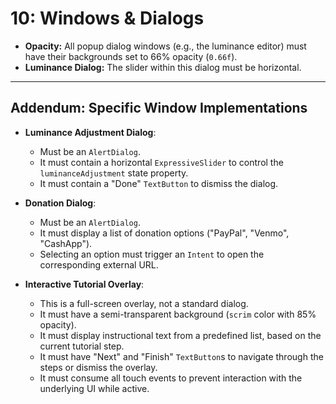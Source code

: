 # 10: Windows & Dialogs

* **Opacity:** All popup dialog windows (e.g., the luminance editor) must have their backgrounds set to 66% opacity (`0.66f`).
* **Luminance Dialog:** The slider within this dialog must be horizontal.

***
## Addendum: Specific Window Implementations

* **Luminance Adjustment Dialog**:
  * Must be an `AlertDialog`.
  * It must contain a horizontal `ExpressiveSlider` to control the `luminanceAdjustment` state property.
  * It must contain a "Done" `TextButton` to dismiss the dialog.

* **Donation Dialog**:
  * Must be an `AlertDialog`.
  * It must display a list of donation options ("PayPal", "Venmo", "CashApp").
  * Selecting an option must trigger an `Intent` to open the corresponding external URL.

* **Interactive Tutorial Overlay**:
  * This is a full-screen overlay, not a standard dialog.
  * It must have a semi-transparent background (`scrim` color with 85% opacity).
  * It must display instructional text from a predefined list, based on the current tutorial step.
  * It must have "Next" and "Finish" `TextButton`s to navigate through the steps or dismiss the overlay.
  * It must consume all touch events to prevent interaction with the underlying UI while active.